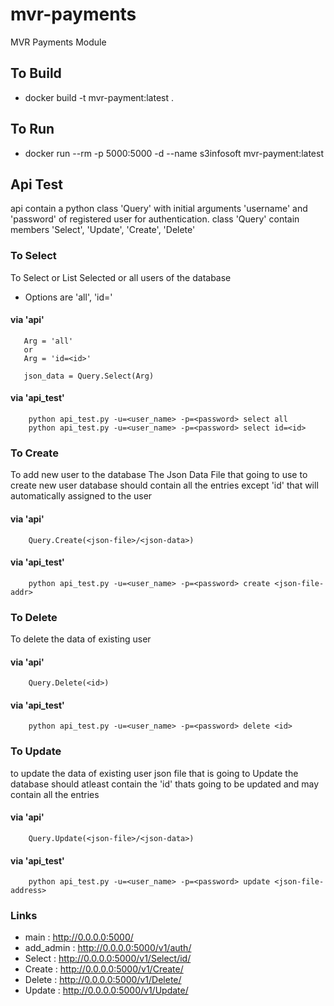 # mvr-payments
MVR Payments Module

## To Build 
- docker build -t mvr-payment:latest .

## To Run
- docker run --rm -p 5000:5000 -d --name s3infosoft mvr-payment:latest

## Api Test
api contain a python class 'Query' with initial arguments 'username' and 'password' of registered user for authentication.
class 'Query' contain members 'Select', 'Update', 'Create', 'Delete'

### To Select
To Select or List Selected or all users of the database 
  - Options are 'all', 'id=<id>'

#### via 'api'
  ```
     Arg = 'all' 
     or 
     Arg = 'id=<id>'

     json_data = Query.Select(Arg)
  ```

#### via 'api_test'

```
    python api_test.py -u=<user_name> -p=<password> select all
    python api_test.py -u=<user_name> -p=<password> select id=<id>
```

### To Create
To add new user to the database
The Json Data File that going to use to create new user database should contain all the entries except 'id' that will automatically assigned to the user
#### via 'api'

```
    Query.Create(<json-file>/<json-data>)
```

#### via 'api_test'

```
    python api_test.py -u=<user_name> -p=<password> create <json-file-addr>
```

### To Delete
To delete the data of existing user

#### via 'api'
```
    Query.Delete(<id>)
```

#### via 'api_test'

```
    python api_test.py -u=<user_name> -p=<password> delete <id>
```

### To Update
to update the data of existing user
json file that is going to Update the database should atleast contain the 'id' thats going to be updated
and may contain all the entries
#### via 'api'
```
    Query.Update(<json-file>/<json-data>)
```

#### via 'api_test'
```
    python api_test.py -u=<user_name> -p=<password> update <json-file-address>
```

### Links

- main : http://0.0.0.0:5000/
- add_admin : http://0.0.0.0:5000/v1/auth/<admin-password>
- Select : http://0.0.0.0:5000/v1/Select/id/<id>
- Create : http://0.0.0.0:5000/v1/Create/
- Delete : http://0.0.0.0:5000/v1/Delete/<id>
- Update : http://0.0.0.0:5000/v1/Update/<id>

